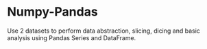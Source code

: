 # Numpy-Pandas
Use 2 datasets to perform data abstraction, slicing, dicing and basic analysis using Pandas Series and DataFrame.
